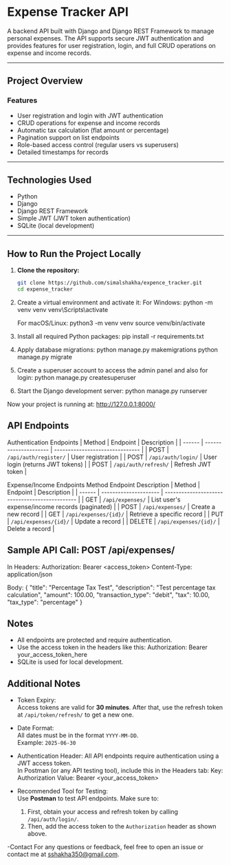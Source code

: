 # Expense Tracker API

A backend API built with Django and Django REST Framework to manage personal expenses. The API supports secure JWT authentication and provides features for user registration, login, and full CRUD operations on expense and income records.

---

## Project Overview

### Features
- User registration and login with JWT authentication
- CRUD operations for expense and income records
- Automatic tax calculation (flat amount or percentage)
- Pagination support on list endpoints
- Role-based access control (regular users vs superusers)
- Detailed timestamps for records

---

## Technologies Used
- Python
- Django
- Django REST Framework
- Simple JWT (JWT token authentication)
- SQLite (local development)

---

## How to Run the Project Locally

1. **Clone the repository:**
   ```bash
   git clone https://github.com/simalshakha/expence_tracker.git
   cd expense_tracker


2. Create a virtual environment and activate it:
   For Windows:
   python -m venv venv
   venv\Scripts\activate

   For macOS/Linux:
   python3 -m venv venv
   source venv/bin/activate

3. Install all required Python packages:
   pip install -r requirements.txt

4. Apply database migrations:
   python manage.py makemigrations
   python manage.py migrate

5. Create a superuser account to access the admin panel and also for login:
   python manage.py createsuperuser

6. Start the Django development server:
   python manage.py runserver

Now your project is running at:
http://127.0.0.1:8000/

## API Endpoints  

Authentication Endpoints
| Method | Endpoint              | Description                     |
| ------ | --------------------- | ------------------------------- |
| POST   | `/api/auth/register/` | User registration               |
| POST   | `/api/auth/login/`    | User login (returns JWT tokens) |
| POST   | `/api/auth/refresh/`  | Refresh JWT token               |

Expense/Income Endpoints
Method	Endpoint	Description
| Method | Endpoint              | Description                                    |
| ------ | --------------------- | ---------------------------------------------- |
| GET    | `/api/expenses/`      | List user's expense/income records (paginated) |
| POST   | `/api/expenses/`      | Create a new record                            |
| GET    | `/api/expenses/{id}/` | Retrieve a specific record                     |
| PUT    | `/api/expenses/{id}/` | Update a record                                |
| DELETE | `/api/expenses/{id}/` | Delete a record                                |

## Sample API Call: POST /api/expenses/

In Headers:
  Authorization: Bearer <access_token>
  Content-Type: application/json

Body:
{
  "title": "Percentage Tax Test",
  "description": "Test percentage tax calculation",
  "amount": 100.00,
  "transaction_type": "debit",
  "tax": 10.00,
  "tax_type": "percentage"
}

## Notes

- All endpoints are protected and require authentication.
- Use the access token in the headers like this:
  Authorization: Bearer your_access_token_here
- SQLite is used for local development.

## Additional Notes

- Token Expiry:  
  Access tokens are valid for **30 minutes**. After that, use the refresh token at `/api/token/refresh/` to get a new one.

- Date Format:  
  All dates must be in the format `YYYY-MM-DD`.  
  Example: `2025-06-30`



- Authentication Header:
  All API endpoints require authentication using a JWT access token.  
  In Postman (or any API testing tool), include this in the Headers tab:
  Key: Authorization
  Value: Bearer <your_access_token>

- Recommended Tool for Testing:  
  Use **Postman** to test API endpoints. Make sure to:
  1. First, obtain your access and refresh token by calling `/api/auth/login/`.
  2. Then, add the access token to the `Authorization` header as shown above.
 
-Contact
 For any questions or feedback, feel free to open an issue or contact me at sshakha350@gmail.com.

